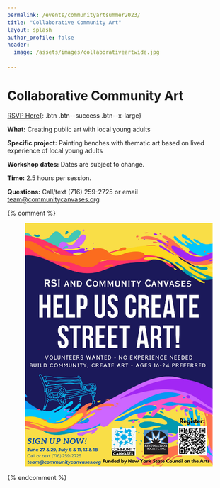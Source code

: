 ```yaml
---
permalink: /events/communityartsummer2023/
title: "Collaborative Community Art"
layout: splash
author_profile: false
header:
  image: /assets/images/collaborativeartwide.jpg

---
```


# Collaborative Community Art 

[RSVP Here](https://docs.google.com/forms/d/e/1FAIpQLSdWGCmMoKTAAbvsGEa7RjgIJllkY6fbZ7UbKW9K0_kfVy6n_w/viewform?usp=sf_link){: .btn .btn--success .btn--x-large}


**What:** Creating public art with local young adults

**Specific project:** Painting benches with thematic art based on
lived experience of local young adults

**Workshop dates:** Dates are subject to change.

**Time:** 2.5 hours per session.

**Questions:** Call/text (716) 259-2725 or email
[team@communitycanvases.org](mailto:team@communitycanvases.org)


{% comment %}
<figure style="max-width: 900px" class="align-center">
  <img src="/assets/images/posters/CollaborativeArt.jpg" alt="Collaborate Art Poster">
</figure> 
{% endcomment %}
